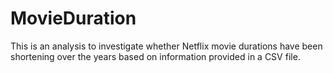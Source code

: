 # MovieDuration
This is an analysis to investigate whether Netflix movie durations have been shortening over the years based on information provided in a CSV file.
